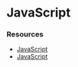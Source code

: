 # JavaScript

### Resources

* [JavaScript](https://www.youtube.com/watch?v=Bv_5Zv5c-Ts)
* [JavaScript](https://www.youtube.com/watch?v=TlB_eWDSMt4)
